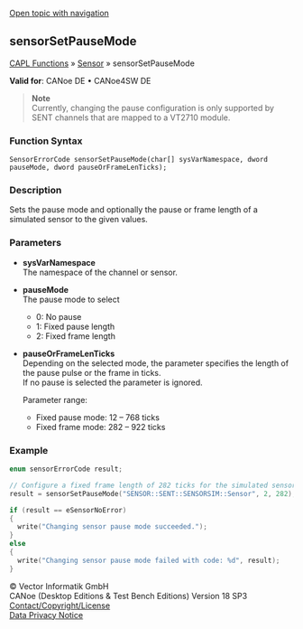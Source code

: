 [Open topic with navigation](../../../../../CANoeDEFamily.htm#Topics/CAPLFunctions/Sensor/Functions/CAPLfunctionSensorSetPauseMode.md)

## sensorSetPauseMode

[CAPL Functions](../../CAPLfunctions.md) » [Sensor](../CAPLfunctionsSensorOverview.md) » sensorSetPauseMode

**Valid for**: CANoe DE • CANoe4SW DE

> **Note**  
> Currently, changing the pause configuration is only supported by SENT channels that are mapped to a VT2710 module.

### Function Syntax

`SensorErrorCode sensorSetPauseMode(char[] sysVarNamespace, dword pauseMode, dword pauseOrFrameLenTicks);`

### Description

Sets the pause mode and optionally the pause or frame length of a simulated sensor to the given values.

### Parameters

- **sysVarNamespace**  
  The namespace of the channel or sensor.

- **pauseMode**  
  The pause mode to select
  - 0: No pause
  - 1: Fixed pause length
  - 2: Fixed frame length

- **pauseOrFrameLenTicks**  
  Depending on the selected mode, the parameter specifies the length of the pause pulse or the frame in ticks.  
  If no pause is selected the parameter is ignored.

  Parameter range:
  - Fixed pause mode: 12 – 768 ticks
  - Fixed frame mode: 282 – 922 ticks

### Example

```c
enum sensorErrorCode result;

// Configure a fixed frame length of 282 ticks for the simulated sensor
result = sensorSetPauseMode("SENSOR::SENT::SENSORSIM::Sensor", 2, 282);

if (result == eSensorNoError)
{
  write("Changing sensor pause mode succeeded.");
}
else
{
  write("Changing sensor pause mode failed with code: %d", result);
}
```

© Vector Informatik GmbH  
CANoe (Desktop Editions & Test Bench Editions) Version 18 SP3  
[Contact/Copyright/License](../../../Shared/ContactCopyrightLicense.md)  
[Data Privacy Notice](https://www.vector.com/int/en/company/get-info/privacy-policy/)